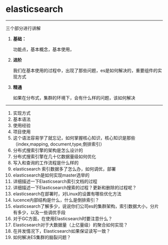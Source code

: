# elasticsearch

------



三个部分进行讲解

1. **基础：**

   功能点，基本概念，基本使用，

2. **进阶**

   我们在基本使用的过程中，出现了那些问题，es是如何解决的，重要组件的实现方式

3. **精通**

   如果在分布式，集群的环境下，会有什么样的问题，该如何解决



------



1. 实现方式
2. 基本语法
3. 使用经验
4. 项目使用
5. 这个语法容易学了就忘记，如何掌握核心知识，核心知识是那些（index,mapping, document,type,倒排索引）
6. 分布式搜索引擎的架构是怎么设计的
7. 分布式搜索引擎在几十亿数据量级如何优化
8. 写入和查询的工作流程是什么样的
9. elasticsearch 索引数据多了怎么办，如何调优，部署
10. elasticsearch是如何实现master选举的
11. 详细描述一下Elasticsearch索引文档的过程
12. 详细描述一下Elasticsearch搜索的过程？更新和删除的过程呢？
13. elasticsearch在部署时，对Linux的设置有哪些优化方法
14. lucence内部结构是什么，什么是倒排索引？
15. elasticsearch了解多少，说说你们公司es的集群架构，索引数据大小，分片有多少，以及一些调优手段
16. 对于GC方面，在使用Elasticsearch时要注意什么？
17. Elasticsearch对于大数据量（上亿量级）的聚合如何实现？
18. 在并发情况下，Elasticsearch如果保证读写一致？
19. 如何解决ES集群的脑裂问题？